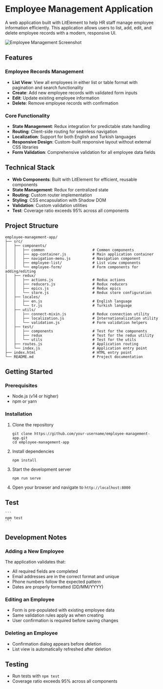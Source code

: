 # Employee Management Application

A web application built with LitElement to help HR staff manage employee information efficiently. This application allows users to list, add, edit, and delete employee records with a modern, responsive UI.

![Employee Management Screenshot](https://github.com/user-attachments/assets/da9531e4-d91d-4506-9437-2046361d8124)

## Features

### Employee Records Management

- **List View**: View all employees in either list or table format with pagination and search functionality
- **Create**: Add new employee records with validated form inputs
- **Edit**: Update existing employee information
- **Delete**: Remove employee records with confirmation

### Core Functionality

- **State Management**: Redux integration for predictable state handling
- **Routing**: Client-side routing for seamless navigation
- **Localization**: Support for both English and Turkish languages
- **Responsive Design**: Custom-built responsive layout without external CSS libraries
- **Form Validation**: Comprehensive validation for all employee data fields

## Technical Stack

- **Web Components**: Built with LitElement for efficient, reusable components
- **State Management**: Redux for centralized state
- **Routing**: Custom router implementation
- **Styling**: CSS encapsulation with Shadow DOM
- **Validation**: Custom validation utilities
- **Test**: Coverage ratio exceeds 95% across all components

## Project Structure

```
employee-management-app/
├── src/
│   ├── components/
│   │   ├── common                      # Common components
│   │   ├── app-container.js            # Main application container
│   │   ├── navigation-menu.js          # Navigation component
│   │   ├── employee-list/              # List view components
│   │   └── employee-form/              # Form components for adding/editing
│   ├── redux/
│   │   ├── actions.js                  # Redux actions
│   │   ├── reducers.js                 # Redux reducers
│   │   ├── epics.js                    # Redux epics
│   │   └── store.js                    # Redux store configuration
│   ├── locales/
│   │   ├── en.js                       # English language
│   │   └── tr.js                       # Turkish language
│   ├── utils/
│   │   ├── connect-mixin.js            # Redux connection utility
│   │   ├── localization.js             # Internationalization utility
│   │   └── validation.js               # Form validation helpers
│   ├── test/
│   │   ├── components                  # Test for the components
│   │   ├── redux                       # Test for the redux utility
│   │   └── utils                       # Test for the utils
│   ├── routes.js                       # Application routing
│   └── index.js                        # Application entry point
├── index.html                          # HTML entry point
└── README.md                           # Project documentation
```

## Getting Started

### Prerequisites

- Node.js (v14 or higher)
- npm or yarn

### Installation

1. Clone the repository

   ```
   git clone https://github.com/your-username/employee-management-app.git
   cd employee-management-app
   ```

2. Install dependencies

   ```
   npm install
   ```

3. Start the development server

   ```
   npm run serve
   ```

4. Open your browser and navigate to `http://localhost:8000`

## Test

    ```
    npm test
    ```

## Development Notes

### Adding a New Employee

The application validates that:

- All required fields are completed
- Email addresses are in the correct format and unique
- Phone numbers follow the expected pattern
- Dates are properly formatted (DD/MM/YYYY)

### Editing an Employee

- Form is pre-populated with existing employee data
- Same validation rules apply as when creating
- User confirmation is required before saving changes

### Deleting an Employee

- Confirmation dialog appears before deletion
- List view is automatically refreshed after deletion

## Testing

- Run tests with `npm test`
- Coverage ratio exceeds 95% across all components
